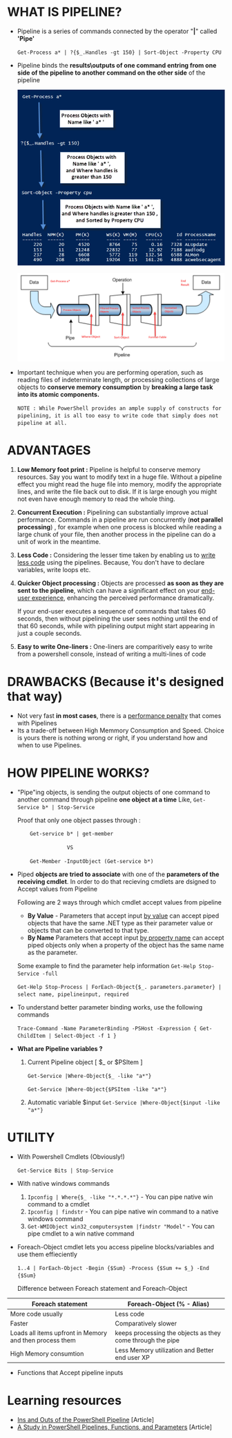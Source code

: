 
# WHAT IS PIPELINE?

* Pipeline is a series of commands connected by the operator "**|**" called **'Pipe'**

    `Get-Process a* | ?{$_.Handles -gt 150} | Sort-Object -Property CPU`

* Pipeline binds the **results\outputs of one command entring from one side of the pipeline to another command on the other side** of the pipeline
    
    ![Example](./Images/PipelineExample.png?raw=true)

    ![Picture](./Images/PictorialView.jpg?raw=true)

* Important technique when you are performing operation, such as reading files of indeterminate length, 
    or processing collections of large objects to **conserve memory consumption** by **breaking a large task into its atomic components.**

   `NOTE : While PowerShell provides an ample supply of constructs for pipelining, it is all too easy to write code that simply does not pipeline at all.`


# ADVANTAGES

1.  **Low Memory foot print :** Pipeline is helpful to conserve memory resources. Say you want to modify text in a huge file. Without a pipeline effect you might read the huge file into memory, modify the appropriate lines, and write the file back out to disk. If it is large enough you might not even have enough memory to read the whole thing.

2.  **Concurrent Execution :** Pipelining can substantially improve actual performance. 
    Commands in a pipeline are run concurrently (**not parallel processing**) , for example when one process is blocked while reading a large chunk of your file, then another process in the pipeline can do a unit of work in the meantime.

3.  **Less Code :** Considering the lesser time taken by enabling us to [write less code](./Example1_Basic.ps1) using the pipelines. 
    Because, You don't have to declare variables, write loops etc.

4.  **Quicker Object processing :** Objects are processed **as soon as they are sent to the pipeline**, 
    which can have a significant effect on your [end-user experience](./Example3_UserExperience.ps1), enhancing the perceived performance dramatically. 

     If your end-user executes a sequence of commands that takes 60 seconds, then without pipelining the user sees nothing until the end of that 60 seconds, while with pipelining output might start appearing in just a couple seconds.

5.  **Easy to write One-liners :** One-liners are comparitively easy to write from a powershell console, instead of writing a multi-lines of code



# DRAWBACKS (Because it's designed that way)

*   Not very fast **in most cases**, there is a [performance penalty](./Example2_Speed.ps1) that comes with Pipelines
*   Its a trade-off between High Memmory Consumption and Speed. 
    Choice is yours there is nothing wrong or right, if you understand how and when to use Pipelines.


# HOW PIPELINE WORKS?

*   "Pipe"ing objects, is sending the output objects of one command to another command 
    through pipeline **one object at a time**
    Like, 
            ` Get-Service b* | Stop-Service `

    Proof that only one object passes through :            
    ```
        Get-service b* | get-member

                    VS 

        Get-Member -InputObject (Get-service b*)
    ```
*   Piped **objects are tried to associate** with one of the **parameters of the receiving cmdlet**.
    In order to do that recieving cmdlets are dsigned to Accept values from Pipeline

    Following are 2 ways through which cmdlet accept values from pipeline
    - **By Value** -
        Parameters that accept input [by value](./Example4_Valuefrompipeline.ps1) can accept piped objects that have the same .NET type as their parameter value or objects that can be converted to that type.
    - **By Name**
        Parameters that accept input [by property name](./Example5_ValuebyPropertyName.ps1) can accept piped objects only when a property of the object has the same name as the parameter.

    Some example to find the parameter help information
    `Get-Help Stop-Service -full`
    
    `Get-Help Stop-Process | ForEach-Object{$_. parameters.parameter} | select name, pipelineinput, required`

*   To understand better parameter binding works, use the following commands

    `Trace-Command -Name ParameterBinding -PSHost -Expression { Get-ChildItem | Select-Object -f 1 }`

*   **What are Pipeline variables ?**

    1.  Current Pipeline object [ $_ or $PSItem ]
    
        `Get-Service |Where-Object{$_ -like "a*"}`

        `Get-Service |Where-Object{$PSItem -like "a*"}`
    
    2.  Automatic variable $input
        `Get-Service |Where-Object{$input -like "a*"}`

# UTILITY

* With Powershell Cmdlets (Obviously!)

    `Get-Service Bits | Stop-Service`
    
* With native windows commands
    1. `Ipconfig | Where{$_ -like "*.*.*.*"}` - You can pipe native win command to a cmdlet
    2. `Ipconfig | findstr` - You can pipe native win command to a native windows command
    3. `Get-WMIObject win32_computersystem |findstr "Model"` - You can pipe cmdlet to a win native command
* Foreach-Object cmdlet lets you access pipeline blocks/variables and use them effieciently

    `1..4 | ForEach-Object -Begin {$Sum} -Process {$Sum += $_} -End {$Sum}`
    
    Difference between Foreach statement and Foreach-Object

Foreach statement                                          | Foreach-Object (% - Alias)
-----------------------------------------------------------|---------------------------------------------------------------------------
More code usually                                          | Less code
Faster                                                     | Comparatively slower
Loads all items upfront in Memory and then process them    | keeps processing the objects as they come through the pipe
High Memory consumtion                                     | Less Memory utilization and Better end user XP

* Functions that Accept pipeline inputs    
    
# Learning resources

* [Ins and Outs of the PowerShell Pipeline](https://www.simple-talk.com/sysadmin/powershell/ins-and-outs-of-the-powershell-pipeline/) [Article]
* [A Study in PowerShell Pipelines, Functions, and Parameters](https://www.simple-talk.com/dotnet/.net-tools/down-the-rabbit-hole--a-study-in-powershell-pipelines,-functions,-and-parameters/) [Article]



